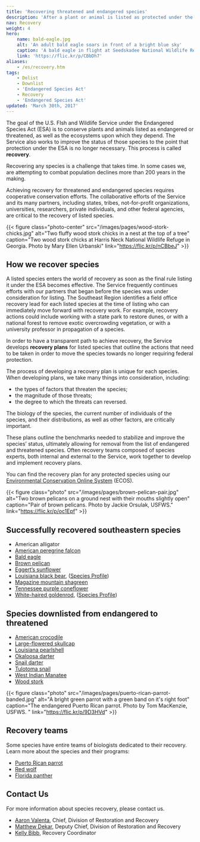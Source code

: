 ```yaml
---
title: 'Recovering threatened and endangered species'
description: 'After a plant or animal is listed as protected under the Endangered Species Act, U.S. Fish and Wildlife Service biologists must determine what the species needs in order to achieve recovery, meaning it no longer requires federal protection.'
nav: Recovery
weight: 4
hero:
    name: bald-eagle.jpg
    alt: 'An adult bald eagle soars in front of a bright blue sky'
    caption: 'A bald eagle in flight at Seedskadee National Wildlife Refuge. Photo by Tom Koerner, USFWS.'
    link: 'https://flic.kr/p/CBbDh7'
aliases:
    - /es/recovery.htm
tags:
    - Delist
    - Downlist
    - 'Endangered Species Act'
    - Recovery
    - 'Endangered Species Act'
updated: 'March 30th, 2017'
---
```


The goal of the U.S. FIsh and Wildlife Service  under the Endangered Species Act (ESA) is to conserve plants and animals listed as endangered or threatened, as well as the ecosystems upon which they depend. The Service also works to improve the status of those species to the point that protection under the ESA is no longer necessary. This process is called **recovery**.

Recovering any species is a challenge that takes time. In some cases we, are attempting to combat population declines more than 200 years in the making.

Achieving recovery for threatened and endangered species requires cooperative conservation efforts. The collaborative efforts of the Service and its many partners, including states, tribes, not-for-profit organizations, universities, researchers, private individuals, and other federal agencies, are critical to the recovery of listed species.

{{< figure class="photo-center" src="/images/pages/wood-stork-chicks.jpg" alt="Two fluffy wood stork chicks in a nest at the top of a tree" caption="Two wood stork chicks at Harris Neck National Wildlife Refuge in Georgia. Photo by Mary Ellen Urbanski" link="https://flic.kr/p/nCBbeJ" >}}

## How we recover species

A listed species enters the world of recovery as soon as the final rule listing it under the ESA becomes effective.  The Service frequently continues efforts with our partners that began before the species was under consideration for listing.  The Southeast Region identifies a field office recovery lead for each listed species at the time of listing who can immediately move forward with recovery work. For example, recovery actions could include working with a state park to restore dunes, or with a national forest to remove exotic overcrowding vegetation, or with a university professor in propagation of a species.

In order to have a transparent path to achieve recovery, the Service develops **recovery plans** for listed species that outline the actions that need to be taken in order to move the species towards no longer requiring federal protection.

The process of developing a recovery plan  is unique for each species. When developing plans, we take many things into consideration, including:

- the types of factors that threaten the species;
- the magnitude of those threats;
- the degree to which the threats can reversed.

The biology of the species, the current number of individuals of the species, and their distributions, as well as other factors, are critically important. 

These plans outline the benchmarks needed to stabilize and improve the species’ status, ultimately allowing for removal from the list of endangered and threatened species. Often recovery teams composed of species experts, both internal and external to the Service, work together to develop and implement recovery plans.

You can find the recovery plan for any protected species using our [Environmental Conservation Online System](http://ecos.fws.gov/tess_public/pub/speciesRecovery.jsp?sort=1) (ECOS).

{{< figure class="photo" src="/images/pages/brown-pelican-pair.jpg" alt="Two brown pelicans on a ground nest with their mouths slightly open" caption="Pair of brown pelicans. Photo by Jackie Orsulak, USFWS." link="https://flic.kr/p/oc1Epf" >}}

## Successfully recovered southeastern species
 - American alligator
 - [American peregrine falcon](https://www.federalregister.gov/articles/1999/08/25/99-21959/endangered-and-threatened-wildlife-and-plants-final-rule-to-remove-the-american-peregrine-falcon)
 - [Bald eagle](https://www.federalregister.gov/articles/2007/07/09/07-4302/endangered-and-threatened-wildlife-and-plants-removing-the-bald-eagle-in-the-lower-48-states-from)
 - [Brown pelican](https://www.federalregister.gov/articles/2009/11/17/E9-27402/endangered-and-threatened-wildlife-and-plants-removal-of-the-brown-pelican-pelecanus-occidentalis)
 - [Eggert’s sunflower](https://www.federalregister.gov/articles/2005/08/18/05-16274/endangered-and-threatened-wildlife-and-plants-removal-of-helianthus-eggertii)
 - [Louisiana black bear](https://www.federalregister.gov/articles/2016/03/11/2016-05206/endangered-and-threatened-wildlife-and-plants-removal-of-the-louisiana-black-bear-from-the-federal), ([Species Profile](/wildlife/mammal/louisiana-black-bear))
 - [Magazine mountain shagreen](https://www.federalregister.gov/articles/2013/05/15/2013-11541/endangered-and-threatened-wildlife-and-plants-removal-of-the-magazine-mountain-shagreen-from-the)
 - [Tennessee purple coneflower](https://www.federalregister.gov/articles/2011/08/03/2011-19674/endangered-and-threatened-wildlife-and-plants-removal-of-echinacea-tennesseensis-tennessee-purple)
 - [White-haired goldenrod](https://www.federalregister.gov/articles/2015/09/01/2015-21410/endangered-and-threatened-wildlife-and-plants-removal-of-solidago-albopilosa-white-haired-goldenrod), ([Species Profile](/wildlife/plants/white-haired-goldenrod/))

## Species downlisted from endangered to threatened
 - [American crocodile](https://www.federalregister.gov/documents/2007/03/20/E7-5037/endangered-and-threatened-wildlife-and-plants-reclassification-of-the-american-crocodile-distinct)
 - [Large-flowered skullcap](https://www.federalregister.gov/articles/2002/01/14/02-665/endangered-and-threatened-wildlife-and-plants-reclassification-of-scutellaria-montana)
 - [Louisiana pearlshell](https://ecos.fws.gov/docs/federal_register/fr2419.pdf)
 - [Okaloosa darter](https://www.federalregister.gov/articles/2011/04/01/2011-7668/endangered-and-threatened-wildlife-and-plants-reclassification-of-the-okaloosa-darter-from)
 - [Snail darter](https://ecos.fws.gov/docs/federal_register/fr854.pdf)
 - [Tulotoma snail](https://www.federalregister.gov/articles/2011/06/02/2011-13687/endangered-and-threatened-wildlife-and-plants-reclassification-of-the-tulotoma-snail-from-endangered)
 - [West Indian Manatee](/wildlife/mammals/manatee)
 - [Wood stork](https://www.federalregister.gov/articles/2014/06/30/2014-14761/endangered-and-threatened-wildlife-and-plants-reclassification-of-the-us-breeding-population-of-the)

{{< figure class="photo" src="/images/pages/puerto-rican-parrot-banded.jpg" alt="A bright green parrot with a green band on it's right foot" caption="The endangered Puerto Rican parrot. Photo by Tom MacKenzie, USFWS. " link="https://flic.kr/p/9D3HVd" >}}

## Recovery teams

Some species have entire teams of biologists dedicated to their recovery. Learn more about the species and their programs:

- [Puerto Rican parrot](http://www.fws.gov/caribbean/es/Parrot.html)
- [Red wolf](http://www.fws.gov/redwolf/)
- [Florida panther](http://www.fws.gov/verobeach/FloridaPantherRIT.html)

## Contact Us

For more information about species recovery, please contact us.

 - [Aaron Valenta](mailto:aaron_valenta@fws.gov?subject=Recovery), Chief, Division of Restoration and Recovery
 - [Matthew Dekar](mailto:matthew_dekar@fws.gov?subject=Recovery), Deputy Chief, Division of Restoration and Recovery
 - [Kelly Bibb](mailto:kelly_bibb@fws.gov?subject=Recovery), Recovery Coordinator
